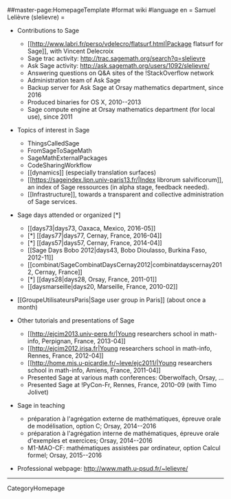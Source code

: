 ##master-page:HomepageTemplate
#format wiki
#language en
= Samuel Lelièvre (slelievre) =

 * Contributions to Sage
   * [[http://www.labri.fr/perso/vdelecro/flatsurf.html|Package flatsurf for Sage]], with Vincent Delecroix
   * Sage trac activity: http://trac.sagemath.org/search?q=slelievre
   * Ask Sage activity: http://ask.sagemath.org/users/1092/slelievre/
   * Answering questions on Q&A sites of the !StackOverflow network
   * Administration team of Ask Sage
   * Backup server for Ask Sage at Orsay mathematics department, since 2016
   * Produced binaries for OS X, 2010--2013
   * Sage compute engine at Orsay mathematics department (for local use), since 2011

 * Topics of interest in Sage
   * ThingsCalledSage
   * FromSageToSageMath
   * SageMathExternalPackages
   * CodeSharingWorkflow
   * [[dynamics]] (especially translation surfaces)
   * [[https://sageindex.lipn.univ-paris13.fr/|Index librorum salvificorum]], an index of Sage ressources (in alpha stage, feedback needed).
   * [[Infrastructure]], towards a transparent and collective administration of Sage services.

 * Sage days attended or organized [*]
   * [[days73|days73, Oaxaca, Mexico, 2016-05]]
   * [*] [[days77|days77, Cernay, France, 2016-04]]
   * [*] [[days57|days57, Cernay, France, 2014-04]]
   * [[Sage Days Bobo 2012|days43, Bobo Dioulasso, Burkina Faso, 2012-11]]
   * [[combinat/SageCombinatDaysCernay2012|combinatdayscernay2012, Cernay, France]]
   * [*] [[days28|days28, Orsay, France, 2011-01]]
   * [[daysmarseille|days20, Marseille, France, 2010-02]]

 * [[GroupeUtilisateursParis|Sage user group in Paris]] (about once a month)

 * Other tutorials and presentations of Sage
   * [[http://ejcim2013.univ-perp.fr/|Young researchers school in math-info, Perpignan, France, 2013-04]]
   * [[http://ejcim2012.irisa.fr|Young researchers school in math-info, Rennes, France, 2012-04]]
   * [[http://home.mis.u-picardie.fr/~leve/ejc2011/|Young researchers school in math-info, Amiens, France, 2011-04]]
   * Presented Sage at various math conferences: Oberwolfach, Orsay, ...
   * Presented Sage at !PyCon-Fr, Rennes, France, 2010-09 (with Timo Jolivet)

 * Sage in teaching
   * préparation à l'agrégation externe de mathématiques, épreuve orale de modélisation, option C; Orsay, 2014--2016
   * préparation à l'agrégation interne de mathématiques, épreuve orale d'exemples et exercices; Orsay, 2014--2016
   * M1-MAO-CF: mathématiques assistées par ordinateur, option Calcul formel; Orsay, 2015--2016

 * Professional webpage: http://www.math.u-psud.fr/~lelievre/

----
CategoryHomepage
